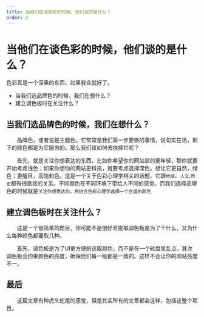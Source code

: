 ```yaml
---
title: 当他们在谈色彩的时候，他们谈的是什么？
order: 3
---
```


# 当他们在谈色彩的时候，他们谈的是什么？

色彩真是一个深奥的东西，如果我会就好了。

- 当我们选品牌色的时候，我们在想什么？
- 建立调色板时在关注什么？

## 当我们选品牌色的时候，我们在想什么？

&emsp;&emsp;品牌色，或者说是主题色。它常常是我们第一步要做的事情，说句实在话，剩下的颜色都是为它服务的。那么我们该如何去抉择它呢？

&emsp;&emsp;首先，就是关注你想表达的东西，比如你希望你的网站显的更年轻，那你就要开始考虑浅色；如果你想你的网站更科技，就要考虑选择深色。想让它更自然，绿色；更醒目，高饱和色。这是一个关于色彩心理学相关的话题，它跟`地域`、`人文`,`历史`都有很直接的关系。不同颜色在不同环境下带给人不同的感觉。而我们选择品牌色的时候就是`关注你想表达的，再结合色彩心理学选择一个合适的颜色`

## 建立调色板时在关注什么？

&emsp;&emsp;这是一个很简单的题目，你可能不是很好奇提取调色板是为了干什么，又为什么每种颜色都要取几种。

&emsp;&emsp;首先，调色板是为了UI更方便的选取颜色，而不是在一个轮盘里乱点。其次调色板会约束颜色的亮度，确保他们每一级都是一致的。这样不会让你的网站亮度不一。

## 最后

&emsp;&emsp;这篇文章有种虎头蛇尾的感觉，但是其实所有的文章都会这样，包括这整个项目。
